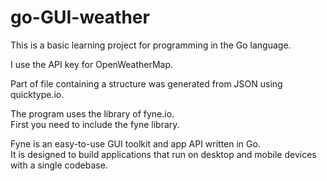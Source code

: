 # go-GUI-weather
<p>This is a basic learning project for programming in the Go language.</p>
<p>I use the API key for OpenWeatherMap.</p> 
<p>Part of file containing a structure  was generated from JSON using quicktype.io.</p> 
<p>The program uses the library of fyne.io.<br>First you need to include the fyne library.</p>
<p>Fyne is an easy-to-use GUI toolkit and app API written in Go.<br>It is designed to build applications that run on desktop and mobile devices with a single codebase.</p> 

